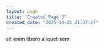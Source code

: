 ```yaml
---
layout: page
title: "Created Page 3"
created_date: "2025-10-22 21:37:27"
---
```


sit enim libero aliquet sem 
